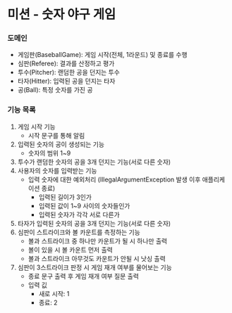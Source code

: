 # 미션 - 숫자 야구 게임

### 도메인

- 게임판(BaseballGame): 게임 시작(전체, 1라운드) 및 종료를 수행
- 심판(Referee): 결과를 산정하고 평가
- 투수(Pitcher): 랜덤한 공을 던지는 투수
- 타자(Hitter): 입력된 공을 던지는 타자
- 공(Ball): 특정 숫자를 가진 공

### 기능 목록

1. 게임 시작 기능
   - 시작 문구를 통해 알림
2. 입력된 숫자의 공이 생성되는 기능
   - 숫자의 범위 1~9
3. 투수가 랜덤한 숫자의 공을 3개 던지는 기능(서로 다른 숫자)
4. 사용자의 숫자를 입력받는 기능
   - 입력 숫자에 대한 예외처리 (IllegalArgumentException 발생 이후 애플리케이션 종료)
     - 입력된 길이가 3인가
     - 입력된 값이 1~9 사이의 숫자들인가
     - 입력된 숫자가 각각 서로 다른가
5. 타자가 입력된 숫자의 공을 3개 던지는 기능(서로 다른 숫자)
6. 심판이 스트라이크와 볼 카운트를 측정하는 기능
   - 볼과 스트라이크 중 하나만 카운트가 될 시 하나만 출력
   - 볼이 있을 시 볼 카운트 먼저 출력
   - 볼과 스트라이크 아무것도 카운트가 안될 시 낫싱 출력
7. 심판이 3스트라이크 판정 시 게임 재개 여부를 물어보는 기능
   - 종료 문구 출력 후 게임 재개 여부 질문 출력
   - 입력 깂
     - 새로 시작: 1
     - 종료: 2